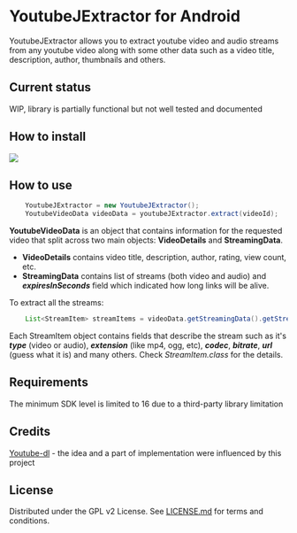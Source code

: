 # YoutubeJExtractor for Android

YoutubeJExtractor allows you to extract youtube video and audio streams 
from any youtube video along with some other data such as a video title,
 description, author, thumbnails and others.
 
## Current status

WIP, library is partially functional but not well tested and documented

## How to install
[![](https://jitpack.io/v/kotvertolet/YoutubeJExtractor.svg)](https://jitpack.io/#kotvertolet/YoutubeJExtractor)


## How to use

```java
    YoutubeJExtractor = new YoutubeJExtractor();
    YoutubeVideoData videoData = youtubeJExtractor.extract(videoId);
``` 
**YoutubeVideoData** is an object that contains information for the requested 
video that split across two main objects: **VideoDetails** and **StreamingData**.

* **VideoDetails** contains video title, description, author, rating, view count, etc.
* **StreamingData** contains list of streams (both video and audio) and ***expiresInSeconds***
field which indicated how long links will be alive.
 
To extract all the streams:
```java
    List<StreamItem> streamItems = videoData.getStreamingData().getStreamItems()
``` 

Each StreamItem object contains fields that describe the stream such as
 it's ***type*** (video or audio),  ***extension*** (like mp4, ogg, etc),
 ***codec***, ***bitrate***, ***url*** (guess what it is) and many others. 
 Check *StreamItem.class* for the details.

## Requirements

The minimum SDK level is limited to 16 due to a third-party library limitation

## Credits

[Youtube-dl](https://github.com/ytdl-org/youtube-dl) - the idea and a part
 of implementation were influenced by this project
 
## License

 Distributed under the GPL v2 License. See [LICENSE.md](https://github.com/kotvertolet/YoutubeJExtractor/blob/master/LICENSE) for terms and conditions.